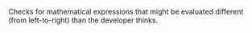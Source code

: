 Checks for mathematical expressions that might be evaluated different (from left-to-right) than the developer thinks.